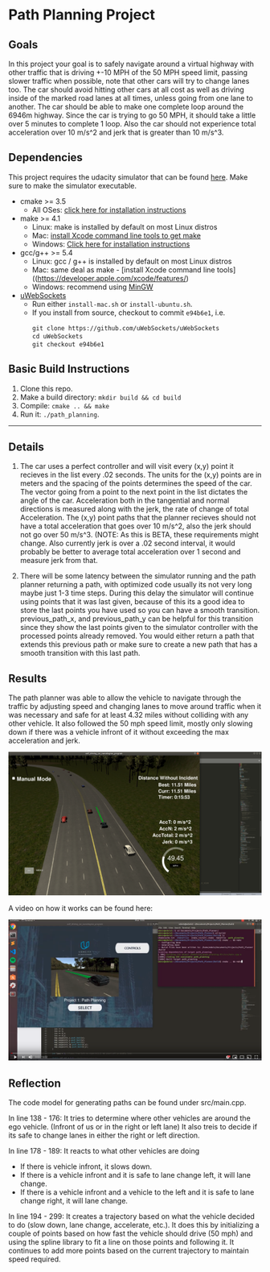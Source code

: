 # Path Planning Project

## Goals

In this project your goal is to safely navigate around a virtual highway with other traffic that is driving +-10 MPH of the 50 MPH speed limit, passing slower traffic when possible, note that other cars will try to change lanes too. The car should avoid hitting other cars at all cost as well as driving inside of the marked road lanes at all times, unless going from one lane to another. The car should be able to make one complete loop around the 6946m highway. Since the car is trying to go 50 MPH, it should take a little over 5 minutes to complete 1 loop. Also the car should not experience total acceleration over 10 m/s^2 and jerk that is greater than 10 m/s^3.

## Dependencies

This project requires the udacity simulator that can be found [here](https://github.com/udacity/self-driving-car-sim/releases/tag/T3_v1.2).
Make sure to make the simulator executable.

* cmake >= 3.5
  * All OSes: [click here for installation instructions](https://cmake.org/install/)
* make >= 4.1
  * Linux: make is installed by default on most Linux distros
  * Mac: [install Xcode command line tools to get make](https://developer.apple.com/xcode/features/)
  * Windows: [Click here for installation instructions](http://gnuwin32.sourceforge.net/packages/make.htm)
* gcc/g++ >= 5.4
  * Linux: gcc / g++ is installed by default on most Linux distros
  * Mac: same deal as make - [install Xcode command line tools]((https://developer.apple.com/xcode/features/)
  * Windows: recommend using [MinGW](http://www.mingw.org/)
* [uWebSockets](https://github.com/uWebSockets/uWebSockets)
  * Run either `install-mac.sh` or `install-ubuntu.sh`.
  * If you install from source, checkout to commit `e94b6e1`, i.e.
    ```
    git clone https://github.com/uWebSockets/uWebSockets 
    cd uWebSockets
    git checkout e94b6e1
    ```

## Basic Build Instructions

1. Clone this repo.
2. Make a build directory: `mkdir build && cd build`
3. Compile: `cmake .. && make`
4. Run it: `./path_planning`.
---

## Details

1. The car uses a perfect controller and will visit every (x,y) point it recieves in the list every .02 seconds. The units for the (x,y) points are in meters and the spacing of the points determines the speed of the car. The vector going from a point to the next point in the list dictates the angle of the car. Acceleration both in the tangential and normal directions is measured along with the jerk, the rate of change of total Acceleration. The (x,y) point paths that the planner recieves should not have a total acceleration that goes over 10 m/s^2, also the jerk should not go over 50 m/s^3. (NOTE: As this is BETA, these requirements might change. Also currently jerk is over a .02 second interval, it would probably be better to average total acceleration over 1 second and measure jerk from that.

2. There will be some latency between the simulator running and the path planner returning a path, with optimized code usually its not very long maybe just 1-3 time steps. During this delay the simulator will continue using points that it was last given, because of this its a good idea to store the last points you have used so you can have a smooth transition. previous_path_x, and previous_path_y can be helpful for this transition since they show the last points given to the simulator controller with the processed points already removed. You would either return a path that extends this previous path or make sure to create a new path that has a smooth transition with this last path.


## Results

The path planner was able to allow the vehicle to navigate through the traffic by adjusting speed and changing lanes to move around traffic when it was necessary and safe for at least 4.32 miles without colliding with any other vehicle. It also followed the 50 mph speed limit, mostly only slowing down if there was a vehicle infront of it without exceeding the max acceleration and jerk.

![For_Miles](./Images/Path_planner_for_miles.png)

A video on how it works can be found here:

[![Final result video](./Images/Path_planner_youtube_video.png)](https://www.youtube.com/watch?v=16HayEl0Xfc&t=2s)


## Reflection

The code model for generating paths can be found under src/main.cpp.

In line 138 - 176: 
It tries to determine where other vehicles are around the ego vehicle. (Infront of us or in the right or left lane)
It also treis to decide if its safe to change lanes in either the right or left direction.

In line 178 - 189:
It reacts to what other vehicles are doing
* If there is vehicle infront, it slows down.
* If there is a vehicle infront and it is safe to lane change left, it will lane change.
* If there is a vehicle infront and a vehicle to the left and it is safe to lane change right, it will lane change.

In line 194 - 299:
It creates a trajectory based on what the vehicle decided to do (slow down, lane change, accelerate, etc.). It does this by initializing a couple of points based on how fast the vehicle should drive (50 mph) and using the spline library to fit a line on those points and following it. It continues to add more points based on the current trajectory to maintain speed required. 




